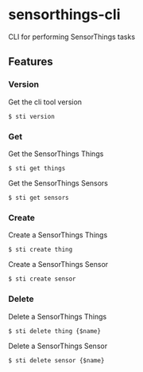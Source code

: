 # sensorthings-cli
CLI for performing SensorThings tasks

## Features

### Version

Get the cli tool version

```
$ sti version 
```

### Get

Get the SensorThings Things

```
$ sti get things 
```
Get the SensorThings Sensors

```
$ sti get sensors 
```

### Create

Create a SensorThings Things

```
$ sti create thing 
```

Create a SensorThings Sensor

```
$ sti create sensor
```

### Delete

Delete a SensorThings Things

```
$ sti delete thing {$name}
```

Delete a SensorThings Sensor

```
$ sti delete sensor {$name}
```






